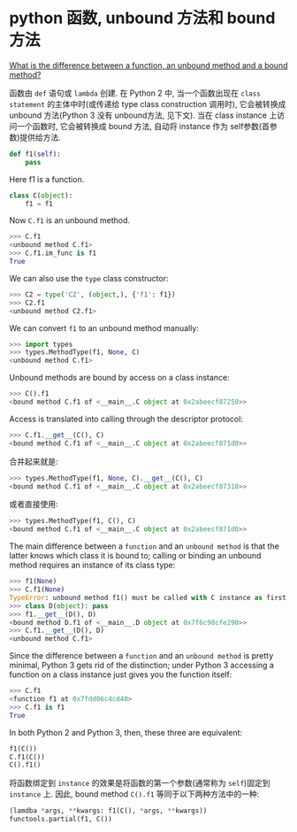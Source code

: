 # python 函数, unbound 方法和 bound 方法

[What is the difference between a function, an unbound method and a bound method?](https://stackoverflow.com/questions/11949808/what-is-the-difference-between-a-function-an-unbound-method-and-a-bound-method)

函数由 `def` 语句或 `lambda` 创建.
在 Python 2 中, 当一个函数出现在 `class statement` 的主体中时(或传递给 type class construction 调用时),
它会被转换成 unbound 方法(Python 3 没有 unbound方法, 见下文).
当在 class instance 上访问一个函数时,
它会被转换成 bound 方法, 自动将 instance 作为 self参数(首参数)提供给方法.

```python
def f1(self):
    pass
```

Here f1 is a function.

```python
class C(object):
    f1 = f1
```

Now `C.f1` is an unbound method.

```python
>>> C.f1
<unbound method C.f1>
>>> C.f1.im_func is f1
True
```

We can also use the `type` class constructor:

```python
>>> C2 = type('C2', (object,), {'f1': f1})
>>> C2.f1
<unbound method C2.f1>
```

We can convert `f1` to an unbound method manually:

```python
>>> import types
>>> types.MethodType(f1, None, C)
<unbound method C.f1>
```

Unbound methods are bound by access on a class instance:

```python
>>> C().f1
<bound method C.f1 of <__main__.C object at 0x2abeecf87250>>
```

Access is translated into calling through the descriptor protocol:

```python
>>> C.f1.__get__(C(), C)
<bound method C.f1 of <__main__.C object at 0x2abeecf871d0>>
```

合并起来就是:

```python
>>> types.MethodType(f1, None, C).__get__(C(), C)
<bound method C.f1 of <__main__.C object at 0x2abeecf87310>>
```

或者直接使用:

```python
>>> types.MethodType(f1, C(), C)
<bound method C.f1 of <__main__.C object at 0x2abeecf871d0>>
```

The main difference between a `function` and an `unbound method` is that
the latter knows which class it is bound to;
calling or binding an unbound method requires an instance of its class type:

```python
>>> f1(None)
>>> C.f1(None)
TypeError: unbound method f1() must be called with C instance as first argument (got NoneType instance instead)
>>> class D(object): pass
>>> f1.__get__(D(), D)
<bound method D.f1 of <__main__.D object at 0x7f6c98cfe290>>
>>> C.f1.__get__(D(), D)
<unbound method C.f1>
```

Since the difference between a `function` and an `unbound method` is pretty minimal,
Python 3 gets rid of the distinction;
under Python 3 accessing a function on a class instance just gives you the function itself:

```python
>>> C.f1
<function f1 at 0x7fdd06c4cd40>
>>> C.f1 is f1
True
```

In both Python 2 and Python 3, then, these three are equivalent:

```python
f1(C())
C.f1(C())
C().f1()
```

将函数绑定到 `instance` 的效果是将函数的第一个参数(通常称为 `self`)固定到 `instance` 上.
因此, bound method `C().f1` 等同于以下两种方法中的一种:

```python
(lamdba *args, **kwargs: f1(C(), *args, **kwargs))
functools.partial(f1, C())
```
